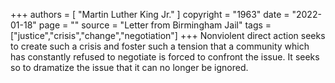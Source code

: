 +++
authors = [
  "Martin Luther King Jr."
]
copyright = "1963"
date = "2022-01-18"
page = ""
source = "Letter from Birmingham Jail"
tags = ["justice","crisis","change","negotiation"]
+++
Nonviolent direct action seeks to create such a crisis and foster such a tension that a community which has constantly refused to negotiate is forced to confront the issue. It seeks so to dramatize the issue that it can no longer be ignored.

